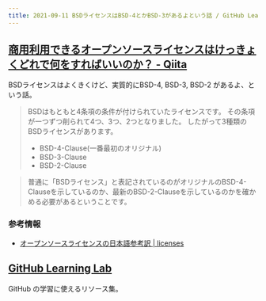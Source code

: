 ```yaml
---
title: 2021-09-11 BSDライセンスはBSD-4とかBSD-3があるよという話 / GitHub Learning Lab
---
```


## [商用利用できるオープンソースライセンスはけっきょくどれで何をすればいいのか？ - Qiita](https://qiita.com/0xfffffff7/items/efbb65521d7708f2db7d)

BSDライセンスはよくきくけど、実質的にBSD-4, BSD-3, BSD-2 があるよ、という話。

> BSDはもともと4条項の条件が付けられていたライセンスです。
その条項が一つずつ削られて4つ、3つ、2つとなりました。
したがって3種類のBSDライセンスがあります。
>
> - BSD-4-Clause(一番最初のオリジナル)
> - BSD-3-Clause
> - BSD-2-Clause

> 普通に「BSDライセンス」と表記されているのがオリジナルのBSD-4-Clauseを示しているのか、最新のBSD-2-Clauseを示しているのかを確かめる必要があるということです。

### 参考情報

- [オープンソースライセンスの日本語参考訳 \| licenses](https://licenses.opensource.jp/)

## [GitHub Learning Lab](https://lab.github.com/)

GitHub の学習に使えるリソース集。

